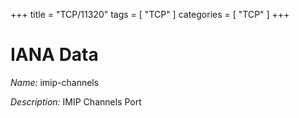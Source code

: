 +++
title = "TCP/11320"
tags = [ "TCP" ]
categories = [ "TCP" ]
+++

# IANA Data

_Name:_ imip-channels

_Description:_ IMIP Channels Port

